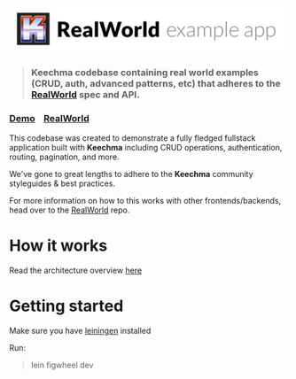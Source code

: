 # ![RealWorld Example App](logo.png)

> ### Keechma codebase containing real world examples (CRUD, auth, advanced patterns, etc) that adheres to the [RealWorld](https://github.com/gothinkster/realworld) spec and API.


### [Demo](https://gothinkster.github.io/clojurescript-keechma-realworld-example-app/)&nbsp;&nbsp;&nbsp;&nbsp;[RealWorld](https://github.com/gothinkster/realworld)


This codebase was created to demonstrate a fully fledged fullstack application built with **Keechma** including CRUD operations, authentication, routing, pagination, and more.

We've gone to great lengths to adhere to the **Keechma** community styleguides & best practices.

For more information on how to this works with other frontends/backends, head over to the [RealWorld](https://github.com/gothinkster/realworld) repo.


# How it works

Read the architecture overview [here](https://keechma.com/news/writing-a-realworld-app-with-keechma/)

# Getting started

Make sure you have [leiningen](https://leiningen.org/) installed

Run:

> lein figwheel dev
